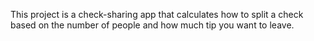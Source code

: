  This project is a check-sharing app that calculates how to split a check based on the number of people and how much tip you want to leave.
